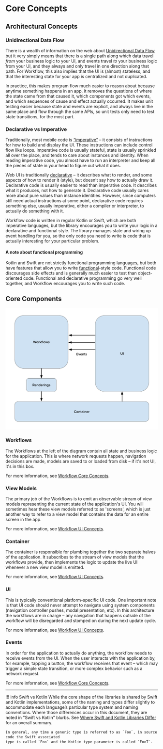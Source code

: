 # Core Concepts

## Architectural Concepts

### Unidirectional Data Flow

There is a wealth of information on the web about [Unidirectional Data Flow](https://www.google.com/search?q=unidirectional+data+flow),
but it very simply means that there is a single path along which data travel _from_ your business
logic to your UI, and events travel _to_ your business logic from your UI, and they always and only
travel in one direction along that path. For Workflow, this also implies that the UI is (almost)
stateless, and that the interesting state for your app is centralized and not duplicated.

In practice, this makes program flow much easier to reason about because anytime something happens
in an app, it removes the questions of where the state came from that caused it, which components
got which events, and which sequences of cause and effect actually occurred. It makes unit testing
easier because state and events are explicit, and always live in the same place and flow through the
same APIs, so unit tests only need to test state transitions, for the most part.

### Declarative vs Imperative

Traditionally, most mobile code is [“imperative”](https://en.wikipedia.org/wiki/Imperative_programming)
– it consists of instructions for how to build and display the UI. These instructions can include
control flow like loops. Imperative code is usually stateful, state is usually sprinkled all over
the place, and tends to care about instances and identity. When reading imperative code, you almost
have to run an interpreter and keep all the pieces of state in your head to figure out what it does.

Web UI is traditionally [declarative](https://en.wikipedia.org/wiki/Declarative_programming) – it
describes what to render, and some aspects of how to render it (style), but doesn’t say how to
actually draw it. Declarative code is usually easier to read than imperative code. It
describes what it produces, not how to generate it. Declarative code usually cares more about pure
values than instance identities. However, since computers still need actual instructions at some
point, declarative code requires something else, usually imperative, either a compiler or
interpreter, to actually do something with it.

Workflow code is written in regular Kotlin or Swift, which are both imperative languages, but the
library encourages you to write your logic in a declarative and functional style. The library
manages state and wiring up event handling for you, so the only code you need to write is code that
is actually interesting for your particular problem.

#### A note about functional programming

Kotlin and Swift are not strictly functional programming languages, but both have features that
allow you to write [functional](https://en.wikipedia.org/wiki/Functional_programming)-style code.
Functional code discourages side effects and is generally much easier to test than object-oriented
code. Functional and declarative programming go very well together, and Workflow encourages you to
write such code.

## Core Components

![workflow component diagram](../images/workflow_components_diagram.png)

### Workflows

The Workflows at the left of the diagram contain all state and business logic for the application.
This is where network requests happen, navigation decisions are made, models are saved to or loaded
from disk – if it's not UI, it's in this box.

For more information, see [Workflow Core Concepts].

### View Models

The primary job of the Workflows is to emit an observable stream of view models representing the
current state of the application's UI. You will sometimes hear these view models referred to as
'screens', which is just another way to refer to a view model that contains the data for an entire
screen in the app.

For more information, see [Workflow UI Concepts].

### Container

The container is responsible for plumbing together the two separate halves of the application. It
subscribes to the stream of view models that the workflows provide, then implements the logic to
update the live UI whenever a new view model is emitted.

For more information, see [Workflow UI Concepts].

### UI

This is typically conventional platform-specific UI code. One important note is that UI code should
never attempt to navigate using system components (navigation controller pushes, modal presentation,
etc). In this architecture the workflows are in charge – any navigation that happens outside of the
workflow will be disregarded and stomped on during the next update cycle.

For more information, see [Workflow UI Concepts].

### Events

In order for the application to actually do anything, the workflow needs to receive events from the
UI. When the user interacts with the application by, for example, tapping a button, the workflow
receives that event – which may trigger a simple state transition, or more complex behavior such as
a network request.

For more information, see [Workflow Core Concepts].

---

!!! info Swift vs Kotlin
    While the core shape of the libraries is shared by Swift and Kotlin implementations, some of the
    naming and types differ slightly to accommodate each language’s particular type system and
    naming conventions. Where those differences occur in this document, they are noted in "Swift vs
    Kotlin" blurbs. See [Where Swift and Kotlin Libraries Differ](4_where_swift_and_kotlin_libraries_differ.md)
    for an overall summary.

    In general, any time a generic type is referred to as `Foo`, in source code the Swift associated
    type is called `Foo` and the Kotlin type parameter is called `FooT`.

[Workflow Core Concepts]: core-workflow.md
[Workflow UI Concepts]: ui-concepts.md